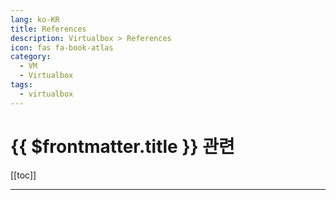 ```yaml
---
lang: ko-KR
title: References
description: Virtualbox > References
icon: fas fa-book-atlas
category: 
  - VM
  - Virtualbox
tags:
  - virtualbox
---
```


# {{ $frontmatter.title }} 관련

[[toc]]

---

<TagLinks />
